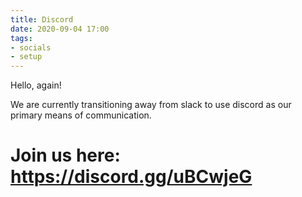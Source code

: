 ```yaml
---
title: Discord
date: 2020-09-04 17:00
tags:
- socials
- setup
---
```

Hello, again!

We are currently transitioning away from slack to use discord as
our primary means of communication.

# Join us here: https://discord.gg/uBCwjeG
